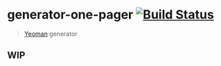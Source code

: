 # generator-one-pager [![Build Status](https://secure.travis-ci.org/blaketarter/generator-one-pager.png?branch=master)](https://travis-ci.org/blaketarter/generator-one-pager)

> [Yeoman](http://yeoman.io) generator


## WIP
